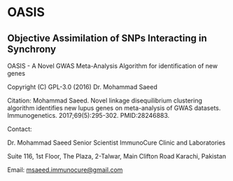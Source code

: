 # OASIS
## Objective Assimilation of SNPs Interacting in Synchrony

OASIS - A Novel GWAS Meta-Analysis Algorithm for identification of new genes

Copyright (C) GPL-3.0 (2016) Dr. Mohammad Saeed

Citation: Mohammad Saeed. Novel linkage disequilibrium clustering algorithm identifies new lupus genes on meta-analysis of GWAS datasets. Immunogenetics. 2017;69(5):295-302. PMID:28246883.

Contact: 

Dr. Mohammad Saeed
Senior Scientist
ImmunoCure Clinic and Laboratories


Suite 116, 1st Floor, The Plaza,
2-Talwar, Main Clifton Road
Karachi, Pakistan

Email: msaeed.immunocure@gmail.com
